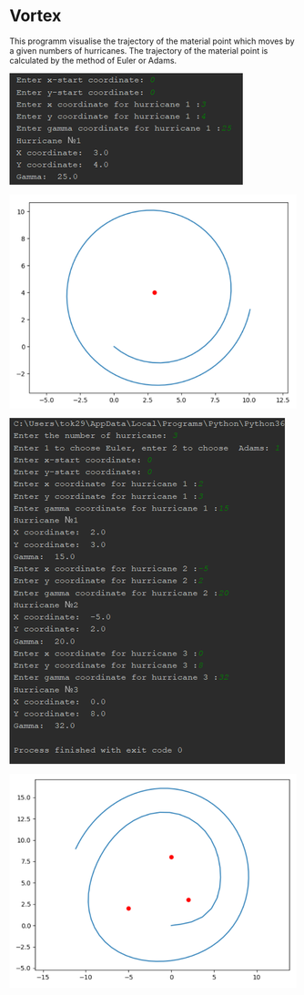 # Vortex
This programm visualise the trajectory of the material point which moves by a given numbers of hurricanes. The trajectory of the material point is calculated by the method of Euler or Adams.

![Image alt](https://github.com/yaschk/Hurricane/raw/master/hurricane_img/hurricane_info.png)

![Image alt](https://github.com/yaschk/Hurricane/raw/master/hurricane_img/hurricane1.png)

![Image alt](https://github.com/yaschk/Hurricane/raw/master/hurricane_img/hurricane_info3.png)

![Image alt](https://github.com/yaschk/Hurricane/raw/master/hurricane_img/hurricane3.png)
